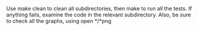 Use 
    make clean
to clean all subdirectories, then
    make
to run all the tests. If anything fails, examine the code in the relevant subdirectory. Also, be sure to check all the graphs, using
    open */*png
